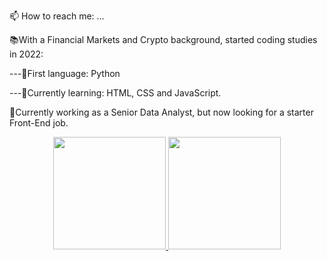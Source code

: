 📫 How to reach me: ...


📚With a Financial Markets and Crypto background, started coding studies in 2022:

---📗First language: Python

---📙Currently learning: HTML, CSS and JavaScript.

💼Currently working as a Senior Data Analyst, but now looking for a starter Front-End job.



<div align="center">
  <a href="https://github.com/claudiobritof">
  <img height="180em" src="https://github-readme-stats.vercel.app/api?username=claudiobritof&show_icons=true&theme=dark&include_all_commits=true&count_private=true"/>
  <img height="180em" src="https://github-readme-stats.vercel.app/api/top-langs/?username=claudiobritof&layout=compact&langs_count=7&theme=dark"/>
</div>
